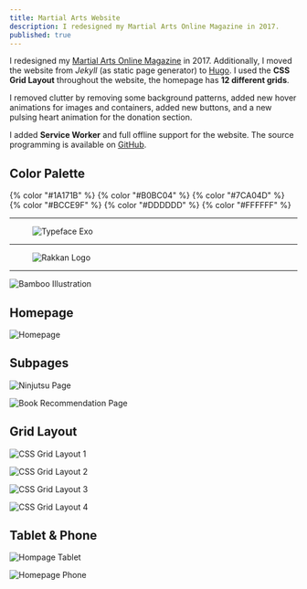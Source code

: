 ```yaml
---
title: Martial Arts Website
description: I redesigned my Martial Arts Online Magazine in 2017.
published: true
---
```


I redesigned my [Martial Arts Online Magazine](https://www.kogakure.de/) in 2017. Additionally, I moved the website from _Jekyll_ (as static page generator) to [Hugo](http://gohugo.io/). I used the **CSS Grid Layout** throughout the website, the homepage has **12 different grids**.

I removed clutter by removing some background patterns, added new hover animations for images and containers, added new buttons, and a new pulsing heart animation for the donation section.

I added **Service Worker** and full offline support for the website. The source programming is available on [GitHub](https://github.com/kogakure/website-hugo-kogakure.de).

## Color Palette

<div class="color-stack">
  {% color "#1A171B" %}
  {% color "#B0BC04" %}
  {% color "#7CA04D" %}
  {% color "#BCCE9F" %}
  {% color "#DDDDDD" %}
  {% color "#FFFFFF" %}
</div>

---

<figure class="light image-shadow">

![Typeface Exo](./images/kogakure-v8-typeface.svg)

</figure>

---

<figure class="light image-shadow">

![Rakkan Logo](./images/kogakure-v8-logo.svg)

</figure>

---

![Bamboo Illustration](./images/kogakure-v8-illustration.jpg)

## Homepage

![Homepage](./images/kogakure-v8-homepage.jpg)

## Subpages

<div class="projects-detail-medium">

![Ninjutsu Page](./images/kogakure-v8-ninjutsu.jpg)

![Book Recommendation Page](./images/kogakure-v8-recommendations.jpg)

</div>

## Grid Layout

<div class="projects-detail-medium">

![CSS Grid Layout 1](./images/kogakure-v8-css-grid-1.jpg)

![CSS Grid Layout 2](./images/kogakure-v8-css-grid-2.jpg)

![CSS Grid Layout 3](./images/kogakure-v8-css-grid-3.jpg)

![CSS Grid Layout 4](./images/kogakure-v8-css-grid-4.jpg)

</div>

## Tablet & Phone

<div class="projects-detail-medium">

![Hompage Tablet](./images/kogakure-v8-tablet.png)

![Homepage Phone](./images/kogakure-v8-phone.png)

</div>
